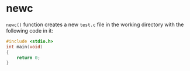 # newc
`newc()` function creates a new `test.c` file in the working directory 
with the following code in it:

```C
#include <stdio.h>
int main(void)
{
    return 0;
}
```
